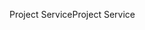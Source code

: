 <span data-ttu-id="5a2aa-101">Project Service</span><span class="sxs-lookup"><span data-stu-id="5a2aa-101">Project Service</span></span>
